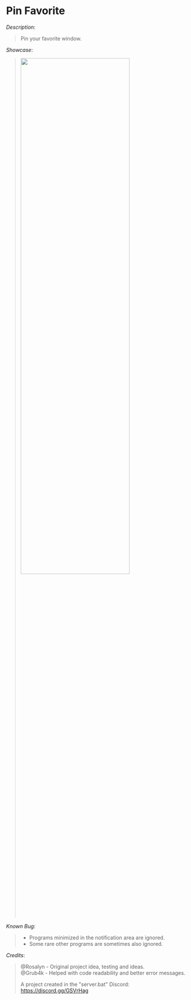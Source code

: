 # Pin Favorite

*Description*:
> Pin your favorite window.

*Showcase*:

> <img src="https://user-images.githubusercontent.com/62464560/183936459-71218557-40f2-42e1-a371-db5fe7af22a3.png" width="80%" height="60%">

*Known Bug*:
> * Programs minimized in the notification area are ignored.
> * Some rare other programs are sometimes also ignored.

*Credits*:
> @Rosalyn - Original project idea, testing and ideas.<br />
> @Grub4k - Helped with code readability and better error messages.
>
> A project created in the "server.bat" Discord: https://discord.gg/GSVrHag
